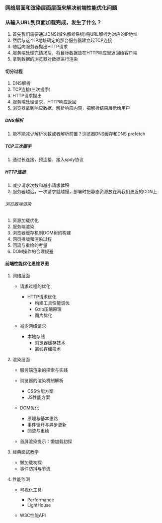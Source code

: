 ### 网络层面和渲染层面层面来解决前端性能优化问题

### 从输入URL到页面加载完成，发生了什么？

1. 首先我们需要通过DNS(域名解析系统)将URL解析为对应的IP地址
2. 然后与这个IP地址确定的那台服务器建立起TCP连接
3. 随后向服务器抛出HTTP请求
4. 服务端处理完请求后，将目标数据放在HTTP响应里返回给客户端
5. 拿到数据的浏览器对数据进行渲染

#### 切分过程

1. DNS解析
2. TCP连接(三次握手)
3. HTTP请求抛出
4. 服务端处理请求，HTTP响应返回
5. 浏览器拿到响应数据，解析响应内容，把解析结果展示给用户


##### DNS解析

1. 能不能减少解析次数或者解析前置？浏览器DNS缓存和DNS prefetch


##### TCP三次握手

1. 通过长连接，预连接，接入spdy协议

##### HTTP连接

1. 减少请求次数和减小请求体积
2. 服务器越远，一次请求就越慢，部署时把静态资源放在离我们更近的CDN上


###### 浏览器端渲染

1. 资源加载优化
2. 服务端渲染
3. 浏览器缓存机制DOM树的构建
4. 网页排版和渲染过程
5. 回流与重绘的考量
6. DOM操作的合理规避


#### 前端性能优化思维导图

1. 网络层面

   - 请求过程的优化
     - HTTP请求优化
       - 构建工具性能调优
       - Gzip压缩原理
       - 图片优化

   - 减少网络请求
     - 本地存储
       - 浏览器缓存技术
       - 离线存储技术

2. 渲染层面

   - 服务端渲染的探索与实践
   - 浏览器的渲染机制解析
     - CSS性能方案
     - JS性能方案

   - DOM优化
     - 原理与基本思路
     - 事件循环与异步更新
     - 回流与重绘

   - 首屏渲染提示：懒加载初探

3. 经典面试教学

   - 懒加载初探
   - 事件防抖与节流

4. 性能监测

   - 可视化工具
     - Performance
     - LightHouse

   - W3C性能API
